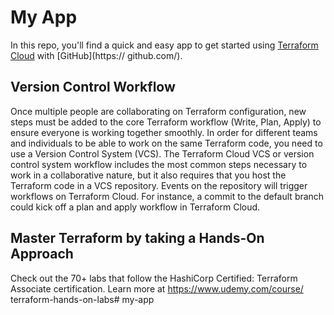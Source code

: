 # My App
In this repo, you'll find a quick and easy app to get started using [
Terraform Cloud](https://app.terraform.io/) with [GitHub](https://
github.com/).
## Version Control Workflow
Once multiple people are collaborating on Terraform configuration, new
steps must be added to the core Terraform workflow (Write, Plan, Apply)
to ensure everyone is working together smoothly. In order for
different teams and individuals to be able to work on the same
Terraform code, you need to use a Version Control System (VCS). The
Terraform Cloud VCS or version control system workflow includes the
most common steps necessary to work in a collaborative nature, but it
also requires that you host the Terraform code in a VCS repository.
Events on the repository will trigger workflows on Terraform Cloud. For
instance, a commit to the default branch could kick off a plan and
apply workflow in Terraform Cloud.
## Master Terraform by taking a Hands-On Approach
Check out the 70+ labs that follow the HashiCorp Certified: Terraform
Associate certification. Learn more at https://www.udemy.com/course/
terraform-hands-on-labs#   m y - a p p  
 